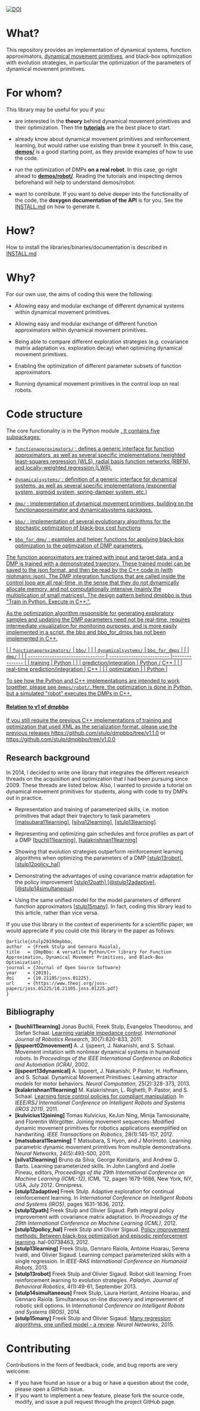 [![DOI](http://joss.theoj.org/papers/10.21105/joss.01225/status.svg)](https://doi.org/10.21105/joss.01225)

# What?

This repository provides an implementation of dynamical systems, 
function approximators, 
[dynamical movement primitives](http://www-clmc.usc.edu/Resources/Details?id=2663), and black-box optimization
with evolution strategies, in particular the optimization of the parameters
of dynamical movement primitives.

# For whom?

This library may be useful for you if you:

+ are interested in the **theory** behind dynamical movement primitives and their optimization. Then the <a href="tutorial/"><b>tutorials</b></a> are the best place to start.

+ already know about dynamical movement primitives and reinforcement learning, but would rather use existing than brew it yourself. In this case, <a href="demos/"><b>demos/</b></a> is a good starting point, as they provide examples of how to use the code.

+ run the optimization of DMPs **on a real robot**. In this case, go right ahead to <a href="demos/robot/"><b>demos/robot/</b></a>. Reading the tutorials and inspecting demos beforehand will help to understand demos/robot.

+ want to contribute. If you want to delve deeper into the functionality of the code, the **doxygen documentation of the API** is for you. See the [INSTALL.md](INSTALL.md) on how to generate it.

  
# How?

How to install the libraries/binaries/documentation is described in [INSTALL.md](INSTALL.md)

# Why?

For our own use, the aims of coding this were the following:

+ Allowing easy and modular exchange of different dynamical systems within 
  dynamical movement primitives.

+ Allowing easy and modular exchange of different function approximators within 
  dynamical movement primitives.
    
+ Being able to compare different exploration strategies (e.g. covariance matrix 
  adaptation vs. exploration decay) when optimizing dynamical movement primitives.
    
+ Enabling the optimization of different parameter subsets of function approximators.
    
+ Running dynamical movement primitives in the control loop on real robots.

# Code structure

The core functionality is in the Python module <a href="dmpbbo/">. It contains five subpackages:

+ `functionapproximators/` : defines a generic interface for function approximators, as well as several specific implementations (weighted least-squares regression (WLS), radial basis function networks (RBFN), and locally-weighted regression (LWR).
    
+ `dynamicalsystems/` : definition of a generic interface for dynamical 
  systems, as well as several specific implementations (exponential system, sigmoid system, 
  spring-damper system, etc.)

+ `dmp/` : implementation of dynamical movement primitives, building on the functionapproximator and dynamicalsystems packages.

+ `bbo/` : implementation of several evolutionary algorithms for the stochastic optimization of black-box cost functions

+ `bbo_for_dmp/` : examples and helper functions for applying black-box optimization to the optimization of DMP parameters.

The function approximators are trained with input and target data, and a DMP is trained with a demonstrated trajectory. These trained model can be saved to the json format, and then be read by the C++ code in  <a href="src/"> (with nlohmann::json). The DMP integration functions that are called inside the control loop are all real-time, in the sense that they do not dynamically allocate memory, and not computationally intensive (mainly the multiplication of small matrices). The design pattern behind dmpbbo is thus "Train in Python. Execute in C++.".

As the optimization algorithm responsible for generating exploratory samples and updating the DMP parameters need not be real-time, requires intermediate visualization for monitoring purposes, and is more easily implemented in a script, the bbo and bbo_for_dmps has not been implemented in C++.


|                                  | `functionapproximators/`  | `bbo/`         | 
|                                  | `dynamicalsystems/`       | `bbo_for_dmps` |
|                                  | `dmp/`                    |                |
| -------------------------------- | ------------------------- |--------------- |
| training                         | Python                    |                |
| prediction/integration           | Python / C++              |                |
| real-time prediction/integration | C++                       |                |
| optimization                     |                           | Python         |


To see how the Python and C++ implementations are intended to work together, please see `demos/robot/`. Here, the optimization is done in Python, but a simulated "robot" executes the DMPs in C++.

#### Relation to v1 of dmpbbo

If you still require the previous C++ implementations of training and optimization that used XML as the serialization format, please use the previous releases https://github.com/stulp/dmpbbo/tree/v1.1.0 or https://github.com/stulp/dmpbbo/tree/v1.0.0


##  Research background

In 2014, I decided to write one library that integrates the different research threads on the acquisition and optimization that I had been pursuing since 2009. These threads are listed below. Also, I wanted to provide a tutorial on dynamical movement primitives for students, along with code to try DMPs out in practice.

* Representation and training of parameterized skills, i.e. motion primitives that adapt their trajectory to task parameters [[matsubara11learning]](#matsubara11learning), [[silva12learning]](#silva12learning),  [[stulp13learning]](#stulp13learning).

* Representing and optimizing gain schedules and force profiles as part of a DMP [[buchli11learning]](#buchli11learning), [[kalakrishnan11learning]](#kalakrishnan11learning)


*  Showing that evolution strategies outperform reinforcement learning algorithms when optimizing the parameters of a DMP [[stulp13robot]](#stulp13robot), [[stulp12policy_hal]](#stulp12policy_hal)

* Demonstrating the advantages of using covariance matrix adaptation for the policy improvement [[stulp12path],[@stulp12adaptive],[@stulp14simultaneous]](#stulp12path],[@stulp12adaptive],[@stulp14simultaneous)

* Using the same unified model for the model parameters of different function approximators [[stulp15many]](#stulp15many). In fact, coding this library lead to this article, rather than vice versa.

If you use this library in the context of experiments for a scientific paper, we would appreciate if you could cite this library in the paper as follows:

    @article{stulp2019dmpbbo,
	author  = {Freek Stulp and Gennaro Raiola},
	title   = {DmpBbo: A versatile Python/C++ library for Function Approximation, Dynamical Movement Primitives, and Black-Box Optimization},
	journal = {Journal of Open Source Software}
	year    = {2019},
	doi     = {10.21105/joss.01225},
	url     = {https://www.theoj.org/joss-papers/joss.01225/10.21105.joss.01225.pdf}
    }

## Bibliography

* <a id="buchli11learning"></a><b>[buchli11learning]</b>  Jonas Buchli, Freek Stulp, Evangelos Theodorou, and Stefan Schaal. <a href="http://ijr.sagepub.com/content/early/2011/03/31/0278364911402527">Learning variable impedance control</a>. <em>International Journal of Robotics Research</em>, 30(7):820-833, 2011.
* <a id="ijspeert02movement"></a><b>[ijspeert02movement]</b>  A. J. Ijspeert, J. Nakanishi, and S. Schaal. Movement imitation with nonlinear dynamical systems in humanoid robots. In <em>Proceedings of the IEEE International Conference on Robotics and Automation (ICRA)</em>, 2002.
* <a id="ijspeert13dynamical"></a><b>[ijspeert13dynamical]</b>  A. Ijspeert, J. Nakanishi, P Pastor, H. Hoffmann, and S. Schaal. Dynamical Movement Primitives: Learning attractor models for motor behaviors. <em>Neural Computation</em>, 25(2):328-373, 2013.
* <a id="kalakrishnan11learning"></a><b>[kalakrishnan11learning]</b>  M. Kalakrishnan, L. Righetti, P. Pastor, and S. Schaal. <a href="http://www-clmc.usc.edu/publications/K/kalakrishnan-IROS2011">Learning force control policies for compliant manipulation</a>. In <em>IEEE/RSJ International Conference on Intelligent Robots and Systems (IROS 2011)</em>, 2011.
* <a id="kulvicius12joining"></a><b>[kulvicius12joining]</b>  Tomas Kulvicius, KeJun Ning, Minija Tamosiunaite, and Florentin Wörgötter. Joining movement sequences: Modified dynamic movement primitives for robotics applications exemplified on handwriting. <em>IEEE Transactions on Robotics</em>, 28(1):145-157, 2012.
* <a id="matsubara11learning"></a><b>[matsubara11learning]</b>  T Matsubara, S Hyon, and J Morimoto. Learning parametric dynamic movement primitives from multiple demonstrations. <em>Neural Networks</em>, 24(5):493-500, 2011.
* <a id="silva12learning"></a><b>[silva12learning]</b>  Bruno da Silva, George Konidaris, and Andrew G. Barto. Learning parameterized skills. In John Langford and Joelle Pineau, editors, <em>Proceedings of the 29th International Conference on Machine Learning (ICML-12)</em>, ICML '12, pages 1679-1686, New York, NY, USA, July 2012. Omnipress.
* <a id="stulp12adaptive"></a><b>[stulp12adaptive]</b>  Freek Stulp. Adaptive exploration for continual reinforcement learning. In <em>International Conference on Intelligent Robots and Systems (IROS)</em>, pages 1631-1636, 2012.
* <a id="stulp12path"></a><b>[stulp12path]</b>  Freek Stulp and Olivier Sigaud. Path integral policy improvement with covariance matrix adaptation. In <em>Proceedings of the 29th International Conference on Machine Learning (ICML)</em>, 2012.
* <a id="stulp12policy_hal"></a><b>[stulp12policy_hal]</b>  Freek Stulp and Olivier Sigaud. <a href="http://hal.archives-ouvertes.fr/hal-00738463">Policy improvement methods: Between black-box optimization and episodic reinforcement learning</a>. hal-00738463, 2012.
* <a id="stulp13learning"></a><b>[stulp13learning]</b>  Freek Stulp, Gennaro Raiola, Antoine Hoarau, Serena Ivaldi, and Olivier Sigaud. Learning compact parameterized skills with a single regression. In <em>IEEE-RAS International Conference on Humanoid Robots</em>, 2013.
* <a id="stulp13robot"></a><b>[stulp13robot]</b>  Freek Stulp and Olivier Sigaud. Robot skill learning: From reinforcement learning to evolution strategies. <em>Paladyn. Journal of Behavioral Robotics</em>, 4(1):49-61, September 2013.
* <a id="stulp14simultaneous"></a><b>[stulp14simultaneous]</b>  Freek Stulp, Laura Herlant, Antoine Hoarau, and Gennaro Raiola. Simultaneous on-line discovery and improvement of robotic skill options. In <em>International Conference on Intelligent Robots and Systems (IROS)</em>, 2014.
* <a id="stulp15many"></a><b>[stulp15many]</b>  Freek Stulp and Olivier Sigaud. <a href="http://www.sciencedirect.com/science/article/pii/S0893608015001185">Many regression algorithms, one unified model - a review</a>. <em>Neural Networks</em>, 2015.    

# Contributing

Contributions in the form of feedback, code, and bug reports are very welcome:

* If you have found an issue or a bug or have a question about the code, please open a GitHub issue.
* If you want to implement a new feature, please fork the source code, modify, and issue a pull request through the project GitHub page.
